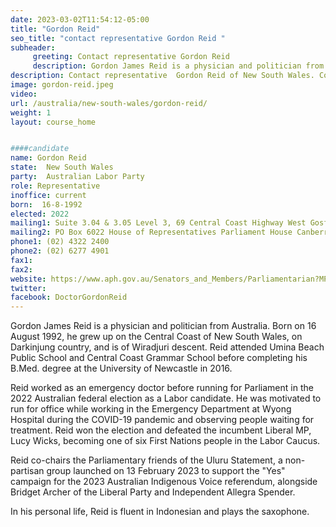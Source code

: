 ```yaml
---
date: 2023-03-02T11:54:12-05:00
title: "Gordon Reid"
seo_title: "contact representative Gordon Reid "
subheader:
     greeting: Contact representative Gordon Reid
     description: Gordon James Reid is a physician and politician from Australia.
description: Contact representative  Gordon Reid of New South Wales. Contact information for  Gordon Reid includes email address, phone number, and mailing address.
image: gordon-reid.jpeg
video:
url: /australia/new-south-wales/gordon-reid/
weight: 1
layout: course_home


####candidate
name: Gordon Reid
state:	New South Wales
party:	Australian Labor Party
role: Representative
inoffice: current
born:  16-8-1992
elected: 2022
mailing1: Suite 3.04 & 3.05 Level 3, 69 Central Coast Highway West Gosford, NSW, 2250
mailing2: PO Box 6022 House of Representatives Parliament House Canberra ACT 2600
phone1: (02) 4322 2400
phone2: (02) 6277 4901
fax1:
fax2:
website: https://www.aph.gov.au/Senators_and_Members/Parliamentarian?MPID=300126
twitter:
facebook: DoctorGordonReid
---
```


Gordon James Reid is a physician and politician from Australia. Born on 16 August 1992, he grew up on the Central Coast of New South Wales, on Darkinjung country, and is of Wiradjuri descent. Reid attended Umina Beach Public School and Central Coast Grammar School before completing his B.Med. degree at the University of Newcastle in 2016.

Reid worked as an emergency doctor before running for Parliament in the 2022 Australian federal election as a Labor candidate. He was motivated to run for office while working in the Emergency Department at Wyong Hospital during the COVID-19 pandemic and observing people waiting for treatment. Reid won the election and defeated the incumbent Liberal MP, Lucy Wicks, becoming one of six First Nations people in the Labor Caucus.

Reid co-chairs the Parliamentary friends of the Uluru Statement, a non-partisan group launched on 13 February 2023 to support the "Yes" campaign for the 2023 Australian Indigenous Voice referendum, alongside Bridget Archer of the Liberal Party and Independent Allegra Spender.

In his personal life, Reid is fluent in Indonesian and plays the saxophone.